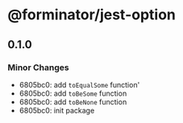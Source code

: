 # @forminator/jest-option

## 0.1.0

### Minor Changes

- 6805bc0: add `toEqualSome` function'
- 6805bc0: add `toBeSome` function
- 6805bc0: add `toBeNone` function
- 6805bc0: init package
